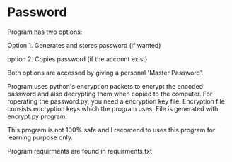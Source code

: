 # Password

Program has two options:

   Option 1. Generates and stores password (if wanted)
   
   option 2. Copies password (if the account exist)
   
Both options are accessed by giving a personal 'Master Password'.

Program uses python's encryption packets to encrypt the encoded password and also decrypting them when copied to the computer. For roperating the password.py, you need a encryption key file. Encryption file consists encryption keys which the program uses. File is generated with encrypt.py program.

This program is not 100% safe and I recomend to uses this program for learning purpose only.

Program requirments are found in requirments.txt

